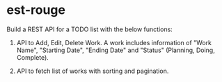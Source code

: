 # est-rouge
Build a REST API for a TODO list with the below functions:

1. API to Add, Edit, Delete Work. A work includes information of "Work Name", "Starting Date", "Ending Date" and "Status" (Planning, Doing, Complete).

2. API to fetch list of works with sorting and pagination.
